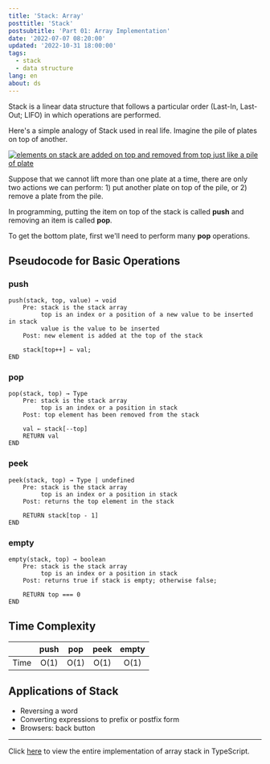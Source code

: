 ```yaml
---
title: 'Stack: Array'
posttitle: 'Stack'
postsubtitle: 'Part 01: Array Implementation'
date: '2022-07-07 08:20:00'
updated: '2022-10-31 18:00:00'
tags:
  - stack
  - data structure
lang: en
about: ds
---
```


Stack is a linear data structure that follows a particular order (Last-In, Last-Out; LIFO) in which operations are performed.

Here's a simple analogy of Stack used in real life. Imagine the pile of plates on top of another.

[![elements on stack are added on top and removed from top just like a pile of plate](https://cdn.programiz.com/sites/tutorial2program/files/stack-of-plates_0.png)](https://www.programiz.com/dsa/stack)

Suppose that we cannot lift more than one plate at a time, there are only two actions we can perform: 1) put another plate on top of the pile, or 2) remove a plate from the pile.

In programming, putting the item on top of the stack is called **push** and removing an item is called **pop**.

To get the bottom plate, first we'll need to perform many **pop** operations.

## Pseudocode for Basic Operations

### push

```text
push(stack, top, value) → void
    Pre: stack is the stack array
         top is an index or a position of a new value to be inserted in stack
         value is the value to be inserted
    Post: new element is added at the top of the stack

    stack[top++] ← val;
END
```

### pop

```text
pop(stack, top) → Type
    Pre: stack is the stack array
         top is an index or a position in stack
    Post: top element has been removed from the stack

    val ← stack[--top]
    RETURN val
END
```

### peek

```text
peek(stack, top) → Type | undefined
    Pre: stack is the stack array
         top is an index or a position in stack
    Post: returns the top element in the stack

    RETURN stack[top - 1]
END
```

### empty

```text
empty(stack, top) → boolean
    Pre: stack is the stack array
         top is an index or a position in stack
    Post: returns true if stack is empty; otherwise false;

    RETURN top === 0
END
```

## Time Complexity

|      | push | pop  | peek | empty |
| :--: | :--: | :--: | :--: | :---: |
| Time | O(1) | O(1) | O(1) | O(1)  |

## Applications of Stack

- Reversing a word
- Converting expressions to prefix or postfix form
- Browsers: back button

---

Click [here](https://github.com/rolemadelen/typescript-algorithms/tree/main/src/data-structures/stack-array) to view the entire implementation of array stack in TypeScript.
